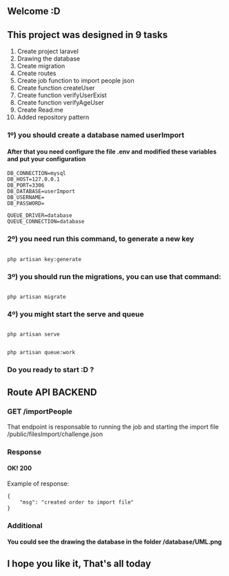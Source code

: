 ## Welcome :D 

## This project was designed in 9 tasks

1. Create project laravel
2. Drawing the database 
3. Create migration 
4. Create routes 
5. Create job function to import people json 
6. Create function createUser 
7. Create function verifyUserExist 
8. Create function verifyAgeUser 
9. Create Read.me
10. Added repository pattern
### 1º) you should create a database named userImport

#### After that you need configure the file .env and modified these variables and put your configuration

```
DB_CONNECTION=mysql
DB_HOST=127.0.0.1
DB_PORT=3306
DB_DATABASE=userImport
DB_USERNAME=
DB_PASSWORD=

QUEUE_DRIVER=database​
QUEUE_CONNECTION=database​

```
### 2º) you need run this command, to generate a new key

```

php artisan key:generate

```

### 3º) you should run the migrations, you can use that command:

```

php artisan migrate

```

### 4º) you might start the serve and queue

```

php artisan serve

```

```

php artisan queue:work 

```

### Do you ready to start :D ?
## Route API BACKEND

### GET /importPeople
That endpoint is responsable to running the job and starting the import file /public/filesImport/challenge.json
### Response

#### OK! 200


Example of response:
```
{
    "msg": "created order to import file"
}
```

### Additional
#### You could see the drawing the database in the folder /database/UML.png


## I hope you like it, That's all today